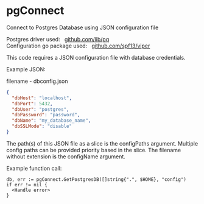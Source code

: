 # pgConnect
Connect to Postgres Database using JSON configuration file    

Postgres driver used: &nbsp;  [github.com/lib/pq](github.com/lib/pq)    
Configuration go package used: &nbsp;  [github.com/spf13/viper](github.com/spf13/viper)

This code requires a JSON configuration file with database credentials.  

Example JSON:    

filename - dbconfig.json    

```json
{	  
  "dbHost": "localhost",  
  "dbPort": 5432,  
  "dbUser": "postgres",  
  "dbPassword": "password",  
  "dbName": "my_database_name",  
  "dbSSLMode": "disable"  
}
```         

The path(s) of this JSON file as a slice is the configPaths argument.
Multiple config paths can be provided priority based in the slice.
The filename without extension is the configName argument.

Example function call:   
  
```
db, err := pgConnect.GetPostgresDB([]string{".", $HOME}, "config")
if err != nil {
  <Handle error>
}  

```